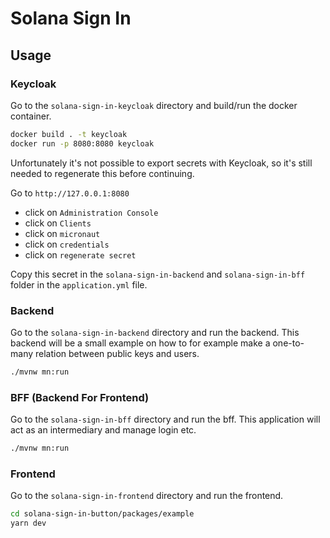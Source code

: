 # Solana Sign In

## Usage

### Keycloak

Go to the `solana-sign-in-keycloak` directory and build/run the docker container.

```sh
docker build . -t keycloak
docker run -p 8080:8080 keycloak
```

Unfortunately it's not possible to export secrets with Keycloak, so it's still needed to regenerate this before continuing.

Go to `http://127.0.0.1:8080` 
 - click on `Administration Console`
 - click on `Clients`
 - click on `micronaut`
 - click on `credentials`
 - click on `regenerate secret`

Copy this secret in the `solana-sign-in-backend` and `solana-sign-in-bff` folder in the `application.yml` file.

### Backend

Go to the `solana-sign-in-backend` directory and run the backend.
This backend will be a small example on how to for example make a one-to-many relation between public keys and users.

```sh
./mvnw mn:run
```

### BFF (Backend For Frontend)

Go to the `solana-sign-in-bff` directory and run the bff. This application will act as an intermediary and manage login etc.

```sh
./mvnw mn:run
```

### Frontend

Go to the `solana-sign-in-frontend` directory and run the frontend.

```sh
cd solana-sign-in-button/packages/example
yarn dev
```
